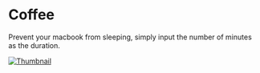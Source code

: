 # Coffee

Prevent your macbook from sleeping, simply input the number of minutes as the duration.

<a href="https://ibb.co/gvSCysq"><img src="https://i.ibb.co/s5KrjLx/Thumbnail.png" alt="Thumbnail" border="0"></a>
